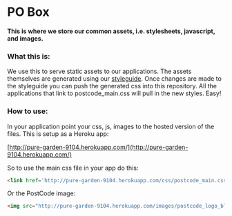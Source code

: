 # PO Box
__This is where we store our common assets, i.e. stylesheets, javascript, and images.__

### What this is:
We use this to serve static assets to our applications. The assets themselves are generated using our [styleguide](https://github.com/postcode/styleguide). Once changes are made to the styleguide you can push the generated css into this repository. All the applications that link to postcode_main.css will pull in the new styles. Easy!

### How to use:
In your application point your css, js, images to the hosted version of the files. This is setup as a Heroku app:

[http://pure-garden-9104.herokuapp.com/](http://pure-garden-9104.herokuapp.com/)

So to use the main css file in your app do this:

```html
<link href='http://pure-garden-9104.herokuapp.com/css/postcode_main.css' rel='stylesheet' type='text/css'>
```

Or the PostCode image:

```html
<img src="http://pure-garden-9104.herokuapp.com/images/postcode_logo_blue.png">
```